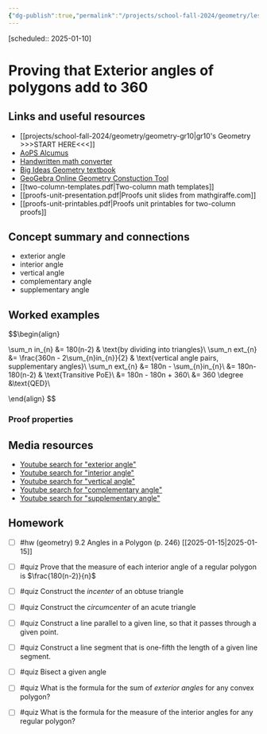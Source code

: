 ```yaml
---
{"dg-publish":true,"permalink":"/projects/school-fall-2024/geometry/lessons/prove-exterior-angles-360/"}
---
```



 [scheduled:: 2025-01-10] 

#  Proving that Exterior angles of polygons add to 360

## Links and useful resources 

- [[projects/school-fall-2024/geometry/geometry-gr10\|gr10's Geometry >>>START HERE<<<]]
- [AoPS Alcumus](https://artofproblemsolving.com/alcumus)
- [Handwritten math converter](https://webdemo.myscript.com/views/math/index.html#)
- [Big Ideas Geometry textbook](https://bim.easyaccessmaterials.com/?level=12)
- [GeoGebra Online Geometry Constuction Tool](https://www.geogebra.org/geometry?lang=en/)
- [[two-column-templates.pdf|Two-column math templates]]
- [[proofs-unit-presentation.pdf|Proofs unit slides from mathgiraffe.com]]
- [[proofs-unit-printables.pdf|Proofs unit printables for two-column proofs]]



## Concept summary and connections


- exterior angle 
- interior angle 
- vertical angle 
- complementary angle 
- supplementary angle 

## Worked examples
$$\begin{align}

\sum_n in_{n} &= 180(n-2) & \text{by dividing into triangles}\\
\sum_n ext_{n} &= \frac{360n - 2\sum_{n}in_{n}}{2} & \text{vertical angle pairs, supplementary angles}\\
\sum_n ext_{n} &= 180n - \sum_{n}in_{n}\\
&= 180n-180(n-2) & \text{Transitive PoE}\\
&= 180n - 180n + 360\\
&= 360 \degree &\text{QED}\\

\end{align}
$$

### Proof properties 



## Media resources

- [Youtube search for "exterior angle"](https://www.youtube.com/results?search_query=exterior%20angle) 
- [Youtube search for "interior angle"](https://www.youtube.com/results?search_query=interior%20angle) 
- [Youtube search for "vertical angle"](https://www.youtube.com/results?search_query=vertical%20angle) 
- [Youtube search for "complementary angle"](https://www.youtube.com/results?search_query=complementary%20angle) 
- [Youtube search for "supplementary angle"](https://www.youtube.com/results?search_query=supplementary%20angle) 

## Homework


- [ ] #hw (geometry) 9.2 Angles in a Polygon  (p. 246) [[2025-01-15\|2025-01-15]]

- [ ] #quiz Prove that the measure of each interior angle of a regular polygon is $\frac{180(n-2)}{n}$
- [ ] #quiz Construct the *incenter* of an obtuse triangle
- [ ] #quiz Construct the *circumcenter* of an acute triangle
- [ ] #quiz Construct a line parallel to a given line, so that it passes through a given point.
- [ ] #quiz Construct a line segment that is one-fifth the length of a given line segment.
- [ ] #quiz Bisect a given angle
- [ ] #quiz What is the formula for the sum of *exterior angles* for any convex polygon?
- [ ] #quiz What is the formula for the measure of the interior angles for any regular polygon?